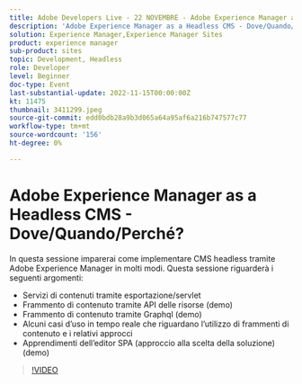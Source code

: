 ```yaml
---
title: Adobe Developers Live - 22 NOVEMBRE - Adobe Experience Manager as a Headless CMS - Dove/Quando/Perché?
description: 'Adobe Experience Manager as a Headless CMS - Dove/Quando/Perché?In questa sessione imparerai come implementare il CMS headless tramite Adobe Experience Manager in molti modi. Questa sessione tratterà i seguenti argomenti: servizi dei contenuti tramite l’esportatore/servlet Frammento di contenuto tramite API delle risorse (demo) Frammento di contenuto tramite Graphql (demo) Alcuni casi d’uso in tempo reale che riguardano l’utilizzo di frammenti di contenuto e il loro approccio Apprendimenti dell’editor SPA (approccio di alcune soluzioni su quando scegliere) (demo)'
solution: Experience Manager,Experience Manager Sites
product: experience manager
sub-product: sites
topic: Development, Headless
role: Developer
level: Beginner
doc-type: Event
last-substantial-update: 2022-11-15T00:00:00Z
kt: 11475
thumbnail: 3411299.jpeg
source-git-commit: edd0bdb28a9b3d065a64a95af6a216b747577c77
workflow-type: tm+mt
source-wordcount: '156'
ht-degree: 0%

---
```


# Adobe Experience Manager as a Headless CMS - Dove/Quando/Perché?

In questa sessione imparerai come implementare CMS headless tramite Adobe Experience Manager in molti modi. Questa sessione riguarderà i seguenti argomenti:

* Servizi di contenuti tramite esportazione/servlet
* Frammento di contenuto tramite API delle risorse (demo)
* Frammento di contenuto tramite Graphql (demo)
* Alcuni casi d’uso in tempo reale che riguardano l’utilizzo di frammenti di contenuto e i relativi approcci
* Apprendimenti dell’editor SPA (approccio alla scelta della soluzione) (demo)

>[!VIDEO](https://video.tv.adobe.com/v/3411299/?quality=12&learn=on)
